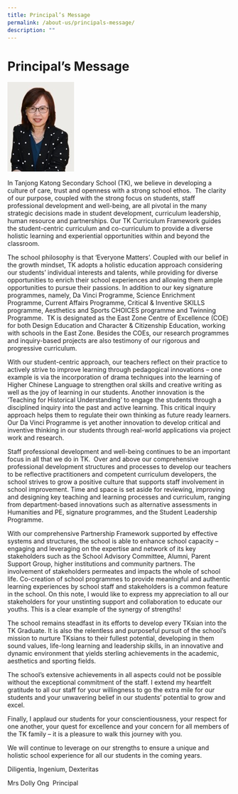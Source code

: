 ```yaml
---
title: Principal’s Message
permalink: /about-us/principals-message/
description: ""
---
```

# Principal’s Message

![](/images/Principal.jpg)

In Tanjong Katong Secondary School (TK), we believe in developing a culture of care, trust and openness with a strong school ethos.  The clarity of our purpose, coupled with the strong focus on students, staff professional development and well-being, are all pivotal in the many strategic decisions made in student development, curriculum leadership, human resource and partnerships. Our TK Curriculum Framework guides the student-centric curriculum and co-curriculum to provide a diverse holistic learning and experiential opportunities within and beyond the classroom.

The school philosophy is that ‘Everyone Matters’. Coupled with our belief in the growth mindset, TK adopts a holistic education approach considering our students’ individual interests and talents, while providing for diverse opportunities to enrich their school experiences and allowing them ample opportunities to pursue their passions. In addition to our key signature programmes, namely, Da Vinci Programme, Science Enrichment Programme, Current Affairs Programme, Critical & Inventive SKILLS programme, Aesthetics and Sports CHOICES programme and Twinning Programme.  TK is designated as the East Zone Centre of Excellence (COE) for both Design Education and Character & Citizenship Education, working with schools in the East Zone. Besides the COEs, our research programmes and inquiry-based projects are also testimony of our rigorous and progressive curriculum.

With our student-centric approach, our teachers reflect on their practice to actively strive to improve learning through pedagogical innovations – one example is via the incorporation of drama techniques into the learning of Higher Chinese Language to strengthen oral skills and creative writing as well as the joy of learning in our students. Another innovation is the ‘Teaching for Historical Understanding’ to engage the students through a disciplined inquiry into the past and active learning. This critical inquiry approach helps them to regulate their own thinking as future ready learners. Our Da Vinci Programme is yet another innovation to develop critical and inventive thinking in our students through real-world applications via project work and research.

Staff professional development and well-being continues to be an important focus in all that we do in TK.  Over and above our comprehensive professional development structures and processes to develop our teachers to be reflective practitioners and competent curriculum developers, the school strives to grow a positive culture that supports staff involvement in school improvement. Time and space is set aside for reviewing, improving and designing key teaching and learning processes and curriculum, ranging from department-based innovations such as alternative assessments in Humanities and PE, signature programmes, and the Student Leadership Programme.

With our comprehensive Partnership Framework supported by effective systems and structures, the school is able to enhance school capacity – engaging and leveraging on the expertise and network of its key stakeholders such as the School Advisory Committee, Alumni, Parent Support Group, higher institutions and community partners. The involvement of stakeholders permeates and impacts the whole of school life. Co-creation of school programmes to provide meaningful and authentic learning experiences by school staff and stakeholders is a common feature in the school. On this note, I would like to express my appreciation to all our stakeholders for your unstinting support and collaboration to educate our youths. This is a clear example of the synergy of strengths!

The school remains steadfast in its efforts to develop every TKsian into the TK Graduate. It is also the relentless and purposeful pursuit of the school’s mission to nurture TKsians to their fullest potential, developing in them sound values, life-long learning and leadership skills, in an innovative and dynamic environment that yields sterling achievements in the academic, aesthetics and sporting fields.

The school’s extensive achievements in all aspects could not be possible without the exceptional commitment of the staff. I extend my heartfelt gratitude to all our staff for your willingness to go the extra mile for our students and your unwavering belief in our students’ potential to grow and excel.

Finally, I applaud our students for your conscientiousness, your respect for one another, your quest for excellence and your concern for all members of the TK family – it is a pleasure to walk this journey with you.

We will continue to leverage on our strengths to ensure a unique and holistic school experience for all our students in the coming years.

Diligentia, Ingenium, Dexteritas

Mrs Dolly Ong 
Principal